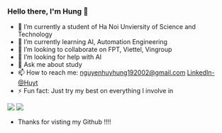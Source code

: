 ### Hello there, I'm Hung 👋

- 🔭 I’m currently a student of Ha Noi Unviersity of Science and Technology
- 🌱 I’m currently learning AI, Automation Engineering
- 👯 I’m looking to collaborate on FPT, Viettel, Vingroup
- 🤔 I’m looking for help with AI
- 💬 Ask me about study 
- 📫 How to reach me: nguyenhuyhung192002@gmail.com [LinkedIn-@Huyt](https://www.linkedin.com/in/h%C3%B9ng-nguy%E1%BB%85n-huy-8888521b9/)
- ⚡ Fun fact: Just try my best on everything I involve in

<img src="https://github-readme-stats.vercel.app/api?username=HuytNguyen2002&&show_icons=true&title%20color=ffffff&icon%20color=bb2acf@text%20color=daf7dc&bg%20color=151515">

<img src="https://i.pinimg.com/564x/59/66/eb/5966eb210f01d71bc7e576230d53b86e.jpg">

- Thanks for visting my Github !!!!
